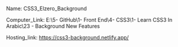 
Name: CSS3_Elzero_Background

Computer_Link: E:\5- GitHub\1- Front End\4- CSS3\1- Learn CSS3 In Arabic\23 - Background New Features

Hosting_link: https://css3-background.netlify.app/

